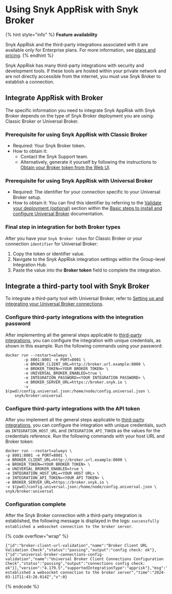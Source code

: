# Using Snyk AppRisk with Snyk Broker

{% hint style="info" %}
**Feature availability**

Snyk AppRisk and the third-party integrations associated with it are available only for Enterprise plans. For more information, see [plans and pricing](https://snyk.io/plans/).
{% endhint %}

Snyk AppRisk has many third-party integrations with security and development tools. If these tools are hosted within your private network and are not directly accessible from the internet, you must use Snyk Broker to establish a connection.

## Integrate AppRisk with Broker

The specific information you need to integrate Snyk AppRisk with Snyk Broker depends on the type of Snyk Broker deployment you are using: Classic Broker or Universal Broker.

### Prerequisite for using Snyk AppRisk with Classic Broker

* Required: Your Snyk Broker toke&#x6E;**.**
* How to obtain it:
  * Contact the Snyk Support team.
  * Alternatively, generate it yourself by following the instructions to [Obtain your Broker token from the Web UI](classic-broker/prepare-snyk-broker-for-deployment/obtain-the-tokens-required-to-set-up-snyk-broker.md#obtain-your-broker-token-from-the-web-ui).

### Prerequisite for using Snyk AppRisk with Universal Broker

* Required: The identifier for your connection specific to your Universal Broker setup.
* How to obtain it: You can find this identifier by referring to the [Validate your deployment (optional)](universal-broker/basic-steps-to-install-and-configure-universal-broker.md#validate-your-deployment-optional) section within the [Basic steps to install and configure Universal Broker](universal-broker/basic-steps-to-install-and-configure-universal-broker.md) documentation.

### Final step in integration for both Broker types

After you have your `Snyk Broker token` for Classic Broker or your connection `identifier` for Universal Broker:

1. Copy the token or identifier value.
2. Navigate to the Snyk AppRisk integration settings within the Group-level Integration Hub.
3. Paste the value into the **Broker token** field to complete the integration.

## Integrate a third-party tool with Snyk Broker

To integrate a third-party tool with Universal Broker, refer to [Setting up and integrating your Universal Broker connections](universal-broker/setting-up-and-integrating-your-universal-broker-connections.md).

### Configure third-party integrations with the integration password

After implementing all the general steps applicable to [third-party integrations](../../manage-risk/snyk-apprisk/integrations-for-snyk-apprisk/connect-a-third-party-integration.md), you can configure the integration with unique credentials, as shown in this example. Run the following commands using your password:

```docker
docker run --restart=always \
        -p 8001:8001 -e PORT=8001 \
        -e BROKER_CLIENT_URL=http://broker.url.example:8000 \
        -e BROKER_TOKEN=<YOUR BROKER TOKEN> \
        -e UNIVERSAL_BROKER_ENABLED=true \
        -e INTEGRATION_PASSWORD=<YOUR INTEGRATION PASSWORD> \
        -e BROKER_SERVER_URL=https://broker.snyk.io \
        -v $(pwd)/config.universal.json:/home/node/config.universal.json \
    snyk/broker:universal
```

### Configure third-party integrations with the API token

After you implement all the general steps applicable to [third-party integrations](../../manage-risk/snyk-apprisk/integrations-for-snyk-apprisk/connect-a-third-party-integration.md), you can configure the integration with unique credentials, such as `INTEGRATION_HOST_URL` and `INTEGRATION_API_TOKEN` as the values for the credentials reference. Run the following commands with your host URL and Broker token:

```docker
docker run --restart=always \
-p 8001:8001 -e PORT=8001 \
-e BROKER_CLIENT_URL=http://broker.url.example:8000 \
-e BROKER_TOKEN=<YOUR BROKER TOKEN> \
-e UNIVERSAL_BROKER_ENABLED=true \
-e INTEGRATION_HOST_URL=<YOUR HOST URL> \
-e INTEGRATION_API_TOKEN=<YOUR API TOKEN> \
-e BROKER_SERVER_URL=https://broker.snyk.io \
-v $(pwd)/config.universal.json:/home/node/config.universal.json \
snyk/broker:universal
```

### Configuration complete

After the Snyk Broker connection with a third-party integration is established, the following message is displayed in the logs: `successfully established a websocket connection to the broker server`.

{% code overflow="wrap" %}
```docker
{"id":"broker-client-url-validation","name":"Broker Client URL Validation Check","status":"passing","output":"config check: ok"},{"id":"universal-broker-connections-config-validation","name":"Universal Broker Client Connections Configuration Check","status":"passing","output":"connections config check: ok"}],"version":"4.179.5","supportedIntegrationType":"apprisk"},"msg":"successfully established a websocket connection to the broker server","time":"2024-03-11T11:43:26.014Z","v":0}
```
{% endcode %}

